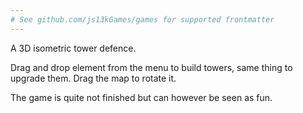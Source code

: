 ```yaml
---
# See github.com/js13kGames/games for supported frontmatter
---
```

A 3D isometric tower defence.

Drag and drop element from the menu to build towers, same thing to upgrade them. Drag the map to rotate it.

The game is quite not finished but can however be seen as fun.